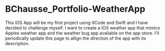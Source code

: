 # BChausse_Portfolio-WeatherApp

This IOS App will be my first project using XCode and Swift and I have decided to challenge myself. 
I want to create a IOS weather app that mimics Apples weather app and the weather bug app available on the app store. 
I'll periodically update this page to allign the direction of the app with its description.
